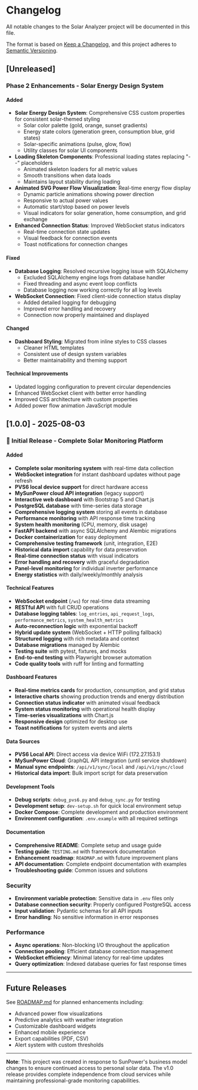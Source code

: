 # Changelog

All notable changes to the Solar Analyzer project will be documented in this file.

The format is based on [Keep a Changelog](https://keepachangelog.com/en/1.0.0/),
and this project adheres to [Semantic Versioning](https://semver.org/spec/v2.0.0.html).

## [Unreleased]

### Phase 2 Enhancements - Solar Energy Design System

#### Added
- **Solar Energy Design System**: Comprehensive CSS custom properties for consistent solar-themed styling
  - Solar color palette (gold, orange, sunset gradients)
  - Energy state colors (generation green, consumption blue, grid states)
  - Solar-specific animations (pulse, glow, flow)
  - Utility classes for solar UI components
- **Loading Skeleton Components**: Professional loading states replacing "--" placeholders
  - Animated skeleton loaders for all metric values
  - Smooth transitions when data loads
  - Maintains layout stability during loading
- **Animated SVG Power Flow Visualization**: Real-time energy flow display
  - Dynamic particle animations showing power direction
  - Responsive to actual power values
  - Automatic start/stop based on power levels
  - Visual indicators for solar generation, home consumption, and grid exchange
- **Enhanced Connection Status**: Improved WebSocket status indicators
  - Real-time connection state updates
  - Visual feedback for connection events
  - Toast notifications for connection changes

#### Fixed
- **Database Logging**: Resolved recursive logging issue with SQLAlchemy
  - Excluded SQLAlchemy engine logs from database handler
  - Fixed threading and async event loop conflicts
  - Database logging now working correctly for all log levels
- **WebSocket Connection**: Fixed client-side connection status display
  - Added detailed logging for debugging
  - Improved error handling and recovery
  - Connection now properly maintained and displayed

#### Changed
- **Dashboard Styling**: Migrated from inline styles to CSS classes
  - Cleaner HTML templates
  - Consistent use of design system variables
  - Better maintainability and theming support

#### Technical Improvements
- Updated logging configuration to prevent circular dependencies
- Enhanced WebSocket client with better error handling
- Improved CSS architecture with custom properties
- Added power flow animation JavaScript module

## [1.0.0] - 2025-08-03

### 🎉 Initial Release - Complete Solar Monitoring Platform

#### Added
- **Complete solar monitoring system** with real-time data collection
- **WebSocket integration** for instant dashboard updates without page refresh
- **PVS6 local device support** for direct hardware access
- **MySunPower cloud API integration** (legacy support)
- **Interactive web dashboard** with Bootstrap 5 and Chart.js
- **PostgreSQL database** with time-series data storage
- **Comprehensive logging system** storing all events in database
- **Performance monitoring** with API response time tracking
- **System health monitoring** (CPU, memory, disk usage)
- **FastAPI backend** with async SQLAlchemy and Alembic migrations
- **Docker containerization** for easy deployment
- **Comprehensive testing framework** (unit, integration, E2E)
- **Historical data import** capability for data preservation
- **Real-time connection status** with visual indicators
- **Error handling and recovery** with graceful degradation
- **Panel-level monitoring** for individual inverter performance
- **Energy statistics** with daily/weekly/monthly analysis

#### Technical Features
- **WebSocket endpoint** (`/ws`) for real-time data streaming
- **RESTful API** with full CRUD operations
- **Database logging tables**: `log_entries`, `api_request_logs`, `performance_metrics`, `system_health_metrics`
- **Auto-reconnection logic** with exponential backoff
- **Hybrid update system** (WebSocket + HTTP polling fallback)
- **Structured logging** with rich metadata and context
- **Database migrations** managed by Alembic
- **Testing suite** with pytest, fixtures, and mocks
- **End-to-end testing** with Playwright browser automation
- **Code quality tools** with ruff for linting and formatting

#### Dashboard Features
- **Real-time metrics cards** for production, consumption, and grid status
- **Interactive charts** showing production trends and energy distribution
- **Connection status indicator** with animated visual feedback
- **System status monitoring** with operational health display
- **Time-series visualizations** with Chart.js
- **Responsive design** optimized for desktop use
- **Toast notifications** for system events and alerts

#### Data Sources
- **PVS6 Local API**: Direct access via device WiFi (172.27.153.1)
- **MySunPower Cloud**: GraphQL API integration (until service shutdown)
- **Manual sync endpoints**: `/api/v1/sync/local` and `/api/v1/sync/cloud`
- **Historical data import**: Bulk import script for data preservation

#### Development Tools
- **Debug scripts**: `debug_pvs6.py` and `debug_sync.py` for testing
- **Development setup**: `dev-setup.sh` for quick local environment setup
- **Docker Compose**: Complete development and production environment
- **Environment configuration**: `.env.example` with all required settings

#### Documentation
- **Comprehensive README**: Complete setup and usage guide
- **Testing guide**: `TESTING.md` with framework documentation
- **Enhancement roadmap**: `ROADMAP.md` with future improvement plans
- **API documentation**: Complete endpoint documentation with examples
- **Troubleshooting guide**: Common issues and solutions

### Security
- **Environment variable protection**: Sensitive data in `.env` files only
- **Database connection security**: Properly configured PostgreSQL access
- **Input validation**: Pydantic schemas for all API inputs
- **Error handling**: No sensitive information in error responses

### Performance
- **Async operations**: Non-blocking I/O throughout the application
- **Connection pooling**: Efficient database connection management
- **WebSocket efficiency**: Minimal latency for real-time updates
- **Query optimization**: Indexed database queries for fast response times

---

## Future Releases

See [ROADMAP.md](ROADMAP.md) for planned enhancements including:
- Advanced power flow visualizations
- Predictive analytics with weather integration  
- Customizable dashboard widgets
- Enhanced mobile experience
- Export capabilities (PDF, CSV)
- Alert system with custom thresholds

---

**Note**: This project was created in response to SunPower's business model changes to ensure continued access to personal solar data. The v1.0 release provides complete independence from cloud services while maintaining professional-grade monitoring capabilities.